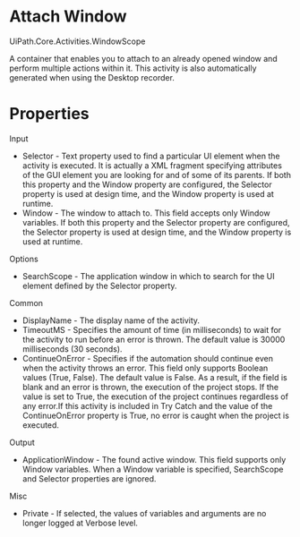 ﻿# Attach Window

UiPath.Core.Activities.WindowScope

A container that enables you to attach to an already opened window and perform multiple actions within it. This activity is also automatically generated when using the Desktop recorder.

# Properties

Input

* Selector - Text property used to find a particular UI element when the activity is executed. It is actually a XML fragment specifying attributes of the GUI element you are looking for and of some of its parents. If both this property and the Window property are configured, the Selector property is used at design time, and the Window property is used at runtime.
* Window - The window to attach to. This field accepts only Window variables. If both this property and the Selector property are configured, the Selector property is used at design time, and the Window property is used at runtime.

Options

* SearchScope - The application window in which to search for the UI element defined by the Selector property.

Common

* DisplayName - The display name of the activity.
* TimeoutMS - Specifies the amount of time (in milliseconds) to wait for the activity to run before an error is thrown. The default value is 30000 milliseconds (30 seconds).
* ContinueOnError - Specifies if the automation should continue even when the activity throws an error. This field only supports Boolean values (True, False). The default value is False. As a result, if the field is blank and an error is thrown, the execution of the project stops. If the value is set to True, the execution of the project continues regardless of any error.If this activity is included in Try Catch and the value of the ContinueOnError property is True, no error is caught when the project is executed.

Output

* ApplicationWindow - The found active window. This field supports only Window variables. When a Window variable is specified, SearchScope and Selector properties are ignored.

Misc

* Private - If selected, the values of variables and arguments are no longer logged at Verbose level.
